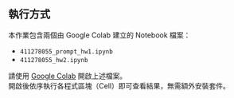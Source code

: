 ## 執行方式

本作業包含兩個由 Google Colab 建立的 Notebook 檔案：

- `411278055_prompt_hw1.ipynb`
- `411278055_hw2.ipynb`

請使用 [Google Colab](https://colab.research.google.com/) 開啟上述檔案。  
開啟後依序執行各程式區塊（Cell）即可查看結果，無需額外安裝套件。
